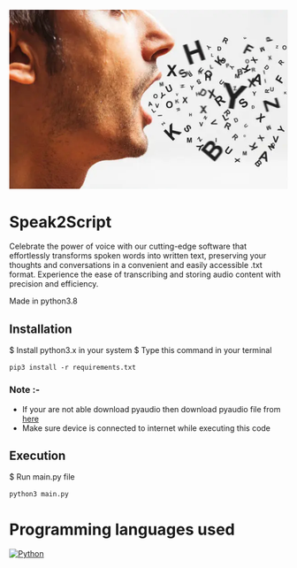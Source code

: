![logo](https://github.com/EdinamUkpabio/Speak2Script/blob/main/interface%20(2).jpg) 
# Speak2Script

Celebrate the power of voice with our cutting-edge software that effortlessly transforms spoken words into written text, preserving your thoughts and conversations in a convenient and easily accessible .txt format. 
Experience the ease of transcribing and storing audio content with precision and efficiency.

Made in python3.8

## Installation
$	Install python3.x in your system
$	Type this command in your terminal

```
pip3 install -r requirements.txt
```

### Note :-
*	If your are not able download pyaudio then download pyaudio file from [here](https://www.lfd.uci.edu/%7Egohlke/pythonlibs/)
*	Make sure device is connected to internet while executing this code

## Execution

$	Run main.py file
```
python3 main.py
```

# Programming languages used
<a href="https://www.python.org/" target="_blank" rel="noreferrer"><img src="https://raw.githubusercontent.com/danielcranney/readme-generator/main/public/icons/skills/python-colored.svg" width="36" height="36" alt="Python" /></a>
